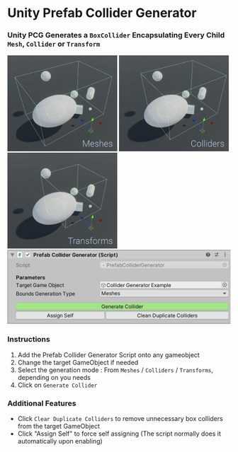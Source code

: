 # Unity Prefab Collider Generator

### Unity PCG Generates a ``BoxCollider`` Encapsulating Every Child ``Mesh``, ``Collider`` or ``Transform``

<div display="inline">
	<img src=".documentation/Unity%20Collider%20Generator%20Wiki%20-%20From%20Meshes.png" width="248" height="217">
	<img src=".documentation/Unity%20Collider%20Generator%20Wiki%20-%20From%20Colliders.png" width="248" height="217">
	<img src=".documentation/Unity%20Collider%20Generator%20Wiki%20-%20From%20Transforms.png" width="248" height="217">
	<img src=".documentation/Unity%20Collider%20Generator%20Wiki%20-%20Inspector%20Window.png">
	<br>
</div>

### Instructions
1. Add the Prefab Collider Generator Script onto any gameobject
2. Change the target GameObject if needed
3. Select the generation mode : From `Meshes` / `Colliders` / `Transforms`, depending on you needs
4. Click on `Generate Collider`

### Additional Features
- Click `Clear Duplicate Colliders` to remove unnecessary box colliders from the target GameObject
- Click "Assign Self" to force self assigning (The script normally does it automatically upon enabling)
 


